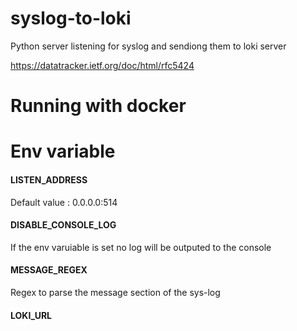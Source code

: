 # syslog-to-loki
Python server listening for syslog and sendiong them to loki server

https://datatracker.ietf.org/doc/html/rfc5424

# Running with docker

# Env variable
#### LISTEN_ADDRESS
Default value : 0.0.0.0:514
#### DISABLE_CONSOLE_LOG
If the env varuiable is set no log will be outputed to the console
#### MESSAGE_REGEX
Regex to parse the message section of the sys-log
#### LOKI_URL
